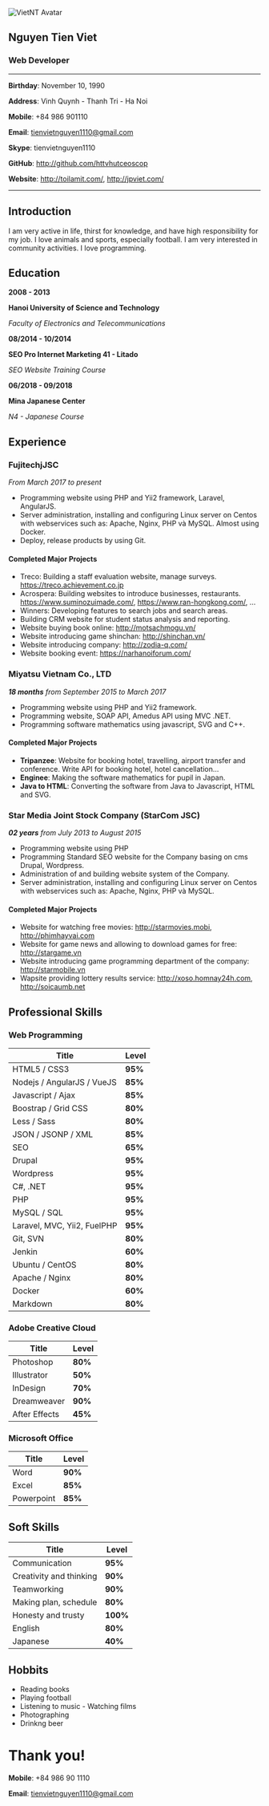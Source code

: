 ![VietNT Avatar](https://drive.google.com/uc?id=1fEr2VFIbtzZXB_wHe94WFtR0wIyInWK3 "VietNT Avatar")
## Nguyen Tien Viet

### Web Developer
-------------------
**Birthday**: November 10, 1990

**Address**: Vinh Quynh - Thanh Tri - Ha Noi

**Mobile**: +84 986 901110

**Email**: tienvietnguyen1110@gmail.com

**Skype**: tienvietnguyen1110

**GitHub**: http://github.com/httvhutceoscop

**Website**: http://toilamit.com/, http://jpviet.com/

-------------------

Introduction
--------------
I am very active in life, thirst for knowledge, and have high responsibility for my job.
I love animals and sports, especially football.
I am very interested in community activities.
I love programming.

Education
------------

**2008 - 2013**

**Hanoi University of Science and Technology**

*Faculty of Electronics and Telecommunications*

**08/2014 - 10/2014**

**SEO Pro Internet Marketing 41 - Litado**

*SEO Website Training Course*

**06/2018 - 09/2018**

**Mina Japanese Center**

*N4 - Japanese Course*

## Experience
### FujitechjJSC
*From March 2017 to present*
- Programming website using PHP and Yii2 framework, Laravel, AngularJS.
- Server administration, installing and configuring Linux server on  Centos with webservices such as: Apache, Nginx, PHP và MySQL. Almost using Docker.
- Deploy, release products by using Git.

#### Completed Major Projects
- Treco: Building a staff evaluation website, manage surveys. https://treco.achievement.co.jp
- Acrospera: Building websites to introduce businesses, restaurants. https://www.suminozuimade.com/, https://www.ran-hongkong.com/, ...
- Winners: Developing features to search jobs and search areas.
- Building CRM website for student status analysis and reporting.
- Website buying book online: http://motsachmogu.vn/
- Website introducing game shinchan: http://shinchan.vn/
- Website introducing company: http://zodia-q.com/
- Website booking event: https://narhanoiforum.com/

### Miyatsu Vietnam Co., LTD
***18 months** from September 2015 to March 2017*
- Programming website using PHP and Yii2 framework.
- Programming website, SOAP API, Amedus API using MVC .NET. 
- Programming software mathematics using javascript, SVG and C++.

#### Completed Major Projects
- **Tripanzee**: Website for booking hotel, travelling, airport transfer and conference. Write API for booking hotel, hotel cancellation...
- **Enginee**: Making the software mathematics for pupil in Japan.
- **Java to HTML**: Converting the software from Java to Javascript, HTML and SVG.

### Star Media Joint Stock Company (StarCom JSC)
***02 years** from July 2013 to August 2015*

- Programming website using PHP
- Programming Standard SEO website for the Company basing on cms Drupal, Wordpress.
- Administration of and building website system of the Company.
- Server administration, installing and configuring Linux server on  Centos with webservices such as: Apache, Nginx, PHP và MySQL.

#### Completed Major Projects

- Website for watching free movies: http://starmovies.mobi, http://phimhayvai.com
- Website for game news and allowing to download games for free: http://stargame.vn
- Website introducing game programming department of the company: http://starmobile.vn
- Wapsite providing lottery results service: http://xoso.homnay24h.com, http://soicaumb.net

## Professional Skills
### Web Programming
| Title | Level |
|---|---|
| HTML5 / CSS3 | **95%** |
| Nodejs / AngularJS / VueJS | **85%** |
| Javascript / Ajax | **85%** |
| Boostrap / Grid CSS | **80%** |
| Less / Sass | **80%** |
| JSON / JSONP / XML | **85%** |
| SEO | **65%** |
| Drupal | **95%** |
| Wordpress | **95%** |
| C#, .NET | **95%** |
| PHP | **95%** |
| MySQL / SQL | **95%** |
| Laravel, MVC, Yii2, FuelPHP | **95%** |
| Git, SVN | **80%** |
| Jenkin | **60%** |
| Ubuntu / CentOS | **80%** |
| Apache / Nginx | **80%** |
| Docker | **60%** |
| Markdown | **80%** |

### Adobe Creative Cloud
| Title | Level |
| --- | --- |
| Photoshop | **80%** |
| Illustrator | **50%** |
| InDesign | **70%** |
| Dreamweaver | **90%** |
| After Effects | **45%** |

### Microsoft Office
| Title | Level |
| --- | --- |
| Word | **90%** |
| Excel | **85%** |
| Powerpoint | **85%** |

## Soft Skills
| Title | Level |
|--|--|
| Communication | **95%** |
| Creativity and thinking | **90%** |
| Teamworking | **90%** |
| Making plan, schedule | **80%** |
| Honesty and trusty | **100%** |
| English | **80%** |
| Japanese | **40%** |

## Hobbits
- Reading books
- Playing football
- Listening to music - Watching films
- Photographing
- Drinkng beer
# Thank you!
**Mobile**: +84 986 90 1110

**Email**: tienvietnguyen1110@gmail.com

